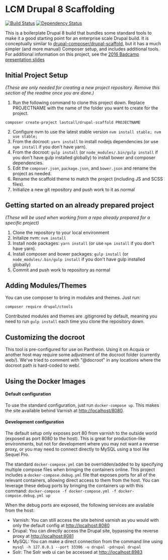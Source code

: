 LCM Drupal 8 Scaffolding
========================
[![Build Status](https://travis-ci.org/LastCallMedia/Drupal-Scaffold.svg?branch=master)](https://travis-ci.org/LastCallMedia/Drupal-Scaffold)
[![Dependency Status](https://www.versioneye.com/user/projects/57bd889169d9490042f72aac/badge.svg?style=flat-square)](https://www.versioneye.com/user/projects/57bd889169d9490042f72aac)

This is a boilerplate Drupal 8 build that bundles some standard tools to make it a good starting point for an enterprise scale Drupal build.  It is conceptually similar to [drupal-composer/drupal-scaffold](https://github.com/drupal-composer/drupal-scaffold), but it has a much simpler (and more manual) Composer setup, and includes additional tools.  For additional information on this project, see the [2016 Badcamp presentation slides](https://2016.badcamp.net/sites/default/files/session-files/FirstClassDevelopmentWorkflow.pdf)

Initial Project Setup
-----

_(These are only needed for creating a new project repository.  Remove this section of the readme once you are done.)_

1. Run the following command to clone this project down.  Replace PROJECTNAME with the name of the folder you want to create for the project.
  ```
  composer create-project lastcall/drupal-scaffold PROJECTNAME
  ```
2. Configure nvm to use the latest stable version `nvm install stable; nvm use stable;` 
3. From the docroot: `yarn install` to install nodejs dependencies (or use `npm install` if you don't have yarn).
4. From the docroot: `gulp install` (or `node_modules/.bin/gulp install` if you don't have gulp  installed globally) to install bower and composer dependencies.
5. Edit the `composer.json`, `package.json`, and `bower.json` and rename the project as needed.
6. Rename the scaffold theme to match the project (including JS and SCSS files).
7. Initialize a new git repository and push work to it as normal

Getting started on an already prepared project
----------------------------------------------
_(These will be used when working from a repo already prepared for a specific project)_

1. Clone the repository to your local environment
2. Initalize nvm: `nvm install`
3. Install node packages: `yarn install`  (or use `npm install` if you don't have yarn).
4. Install composer and bower packages: `gulp install` (or `node_modules/.bin/gulp install` if you don't have gulp installed globally)
5. Commit and push work to repository as normal

Adding Modules/Themes
---------------------
You can use composer to bring in modules and themes.  Just run:

```
composer require drupal/ctools
```
Contributed modules and themes are .gitignored by default, meaning you need to run `gulp install` each time you clone the repository down.

Customizing the docroot
-----------------------
This tool is pre-configured for use on Pantheon.  Using it on Acquia or another host may require some adjustment of the docroot folder (currently web/).  We've tried to comment with "@docroot" in any locations where the docroot path is hard-coded to web/.

Using the Docker Images
-----------------------

#### Default configuration

To use the standard configuration, just run `docker-compose up`. This makes the site available behind Varnish at [http://localhost/8080](http://localhost:8080).

#### Development configuration

The default setup only exposes port 80 from varnish to the outside world (exposed as port 8080 to the host). This is great for production-like environments, but not for development where you may not want a reverse proxy, or you may need to connect directly to MySQL using a tool like Sequel Pro.

The standard `docker-compose.yml` can be overridden/added to by specifying multiple compose files when bringing the containers online. This project includes a `docker-compose.debug.yml` file that exposes ports for all of the relevant containers, allowing direct access to them from the host. You can leverage these debug ports by bringing the containers up with this command: `docker-compose -f docker-compose.yml -f docker-compose.debug.yml up`

When the debug ports are exposed, the following services are available from the host:
* Varnish: You can still access the site behind varnish as you would with only the default config at [http://localhost:8080](http://localhost:8080)
* Drupal: You can directly access the Drupal site, bypassing the reverse proxy at [http://localhost:8081](http://localhost:8081) 
* MySQL: You can make a direct connection from the command line using `mysql -h 127.0.0.1 --port 33306 -u drupal -pdrupal drupal`
* Solr: The Solr web ui can be accessed at [http://localhost:8983](http://localhost:8983)
